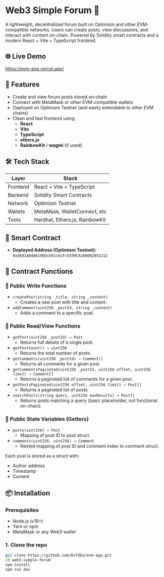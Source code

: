 # Web3 Simple Forum 🧵

A lightweight, decentralized forum built on Optimism and other EVM-compatible networks. Users can create posts, view discussions, and interact with content on-chain. Powered by Solidity smart contracts and a modern React + Vite + TypeScript frontend.

## 🌐 Live Demo

https://evm-app.vercel.app/

## 🚀 Features

- Create and view forum posts stored on-chain
- Connect with MetaMask or other EVM-compatible wallets
- Deployed on Optimism Testnet (and easily extendable to other EVM chains)
- Clean and fast frontend using:
  - **React**
  - **Vite**
  - **TypeScript**
  - **ethers.js**
  - **RainbowKit** / **wagmi** (if used)

## 🛠 Tech Stack

| Layer     | Stack                        |
|-----------|------------------------------|
| Frontend  | React + Vite + TypeScript    |
| Backend   | Solidity Smart Contracts     |
| Network   | Optimism Testnet             |
| Wallets   | MetaMask, WalletConnect, etc |
| Tools     | Hardhat, Ethers.js, RainbowKit |

## 📄 Smart Contract

- **Deployed Address (Optimism Testnet):**  
  `0xd891A8dA619EDcb01c6cFc5599C62A0082951212`

## 📘 Contract Functions

### 📝 Public Write Functions
- `createPost(string _title, string _content)`
  - Creates a new post with title and content.
- `addComment(uint256 _postId, string _content)`
  - Adds a comment to a specific post.

### 📖 Public Read/View Functions
- `getPost(uint256 _postId) → Post`
  - Returns full details of a single post.
- `getPostCount() → uint256`
  - Returns the total number of posts.
- `getComments(uint256 _postId) → Comment[]`
  - Returns all comments for a given post.
- `getCommentsPaginated(uint256 _postId, uint256 offset, uint256 limit) → Comment[]`
  - Returns a paginated list of comments for a given post.
- `getPostsPaginated(uint256 offset, uint256 limit) → Post[]`
  - Returns a paginated list of posts.
- `searchPosts(string query, uint256 maxResults) → Post[]`
  - Returns posts matching a query (basic placeholder, not functional on-chain).

### 🧾 Public State Variables (Getters)
- `posts(uint256) → Post`
  - Mapping of post ID to post struct.
- `comments(uint256, uint256) → Comment`
  - Nested mapping of post ID and comment index to comment struct.


Each post is stored as a struct with:
- Author address
- Timestamp
- Content

## 📦 Installation

### Prerequisites

- Node.js (v16+)
- Yarn or npm
- MetaMask or any Web3 wallet

### 1. Clone the repo

```bash
git clone https://github.com/0xfdbu/evm-app.git
cd web3-simple-forum
npm install
npm run dev
